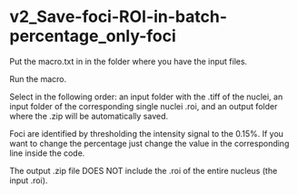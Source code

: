 # v2_Save-foci-ROI-in-batch-percentage_only-foci

Put the macro.txt in in the folder where you have the input files.

Run the macro.

Select in the following order: an input folder with the .tiff of the nuclei, an input folder of the corresponding single nuclei .roi, and an output folder where the .zip will be automatically saved.

Foci are identified by thresholding the intensity signal to the 0.15%. If you want to change the percentage just change the value in the corresponding line inside the code.

The output .zip file DOES NOT include the .roi of the entire nucleus (the input .roi).
